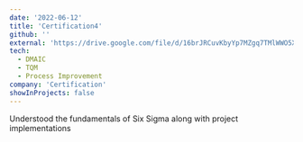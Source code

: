 ```yaml
---
date: '2022-06-12'
title: 'Certification4'
github: ''
external: 'https://drive.google.com/file/d/16brJRCuvKbyYp7MZgq7TMlWWO5X5BTQ9/view?usp=sharing'
tech:
  - DMAIC
  - TQM
  - Process Improvement
company: 'Certification'
showInProjects: false
---
```


Understood the fundamentals of Six Sigma along with project implementations